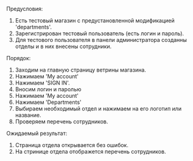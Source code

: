 Предусловия: 
1. Есть тестовый магазин с предустановленной модификацией 'departments'.
2. Зарегистрирован тестовый пользователь (есть логин и пароль).
3. Для тестового пользователя в панели администратора созданны отделы и в них внесены сотрудники.

Порядок:
1. Заходим на главную страницу ветрины магазина.
2. Нажимаем 'My account'
3. Нажимаем 'SIGN IN'.
4. Вносим логин и паролью
5. Нажимаем 'My account'
6. Нажимаем 'Departments'
7. Выбираем необходимый отдел и нажимаем на его логотип или название.
8. Проверяем перечень сотрудников.

Ожидаемый результат:
1. Страница отдела открывается без ошибок.
2. На стринице отдела отображется перечень сотрудников.
